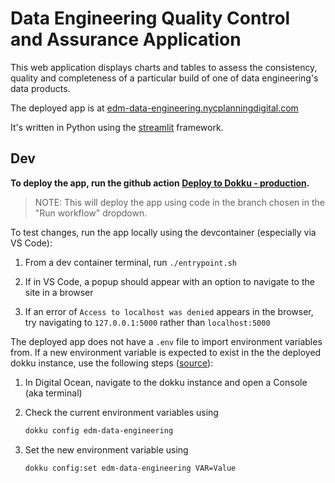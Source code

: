 # Data Engineering Quality Control and Assurance Application

This web application displays charts and tables to assess the consistency, quality and completeness of a particular build of one of data engineering's data products.

The deployed app is at [edm-data-engineering.nycplanningdigital.com](https://edm-data-engineering.nycplanningdigital.com/?page=Home)

It's written in Python using the [streamlit](https://streamlit.io/) framework.

## Dev

**To deploy the app, run the github action [Deploy to Dokku - production](https://github.com/NYCPlanning/data-engineering-qaqc/actions/workflows/main.yml).**

> NOTE: This will deploy the app using code in the branch chosen in the "Run workflow" dropdown.

To test changes, run the app locally using the devcontainer (especially via VS Code):

1. From a dev container terminal, run `./entrypoint.sh`

2. If in VS Code, a popup should appear with an option to navigate to the site in a browser

3. If an error of `Access to localhost was denied` appears in the browser, try navigating to `127.0.0.1:5000` rather than `localhost:5000`

The deployed app does not have a `.env` file to import environment variables from. If a new environment variable is expected to exist in the the deployed dokku instance, use the following steps ([source](https://tute.io/environment-variables-dokku-config-commands)):

1. In Digital Ocean, navigate to the dokku instance and open a Console (aka terminal)

2. Check the current environment variables using
    ```bash
    dokku config edm-data-engineering
    ```

3. Set the new environment variable using
    ```bash
    dokku config:set edm-data-engineering VAR=Value
    ```
